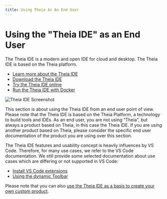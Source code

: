 ```yaml
---
title: Using Theia As An End User
---
```


# Using the "Theia IDE" as an End User

The Theia IDE is a modern and open IDE for cloud and desktop. The Theia IDE is based on the Theia platform.
- [Learn more about the Theia IDE](/#theiaide)
- [Download the Theia IDE](/#theiaidedownload)
- [Try the Theia IDE online](https://try.theia-cloud.io/)
- [Run the Theia IDE with Docker](https://github.com/eclipse-theia/theia-blueprint?tab=readme-ov-file#docker-build)

<img src="/theia-screenshot.jpg" alt="Theia IDE Screenshot" style="max-width: 525px">

This section is about using the Theia IDE from an end user point of view. Please note that the Theia IDE is based on the Theia Platform, a technology to build tools and IDEs. As an end user, you are not using “Theia”, but always a product based on Theia, in this case the Theia IDE. If you are using another product based on Theia, please consider the specific end user documentation of the product you are using over this section.

The Theia IDE features and usability concept is heavily influences by VS Code. Therefore, for many use cases, we refer to the VS Code documentation. We still provide some selected documentation about use cases which are differing or not supported in VS Code:

- [Install VS Code extensions](/docs/user_install_vscode_extensions/)
- [Using the dynamic Toolbar](/docs/user_toolbar/)

Please note that you can also [use the Theia IDE as a basis to create your own custom product](/docs/blueprint_documentation/).
